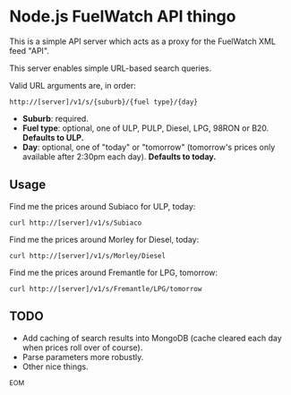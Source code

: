 # Node.js FuelWatch API thingo

This is a simple API server which acts as a proxy for the FuelWatch XML feed "API".

This server enables simple URL-based search queries.

Valid URL arguments are, in order:

	http://[server]/v1/s/{suburb}/{fuel type}/{day}

* **Suburb**: required.
* **Fuel type**: optional, one of ULP, PULP, Diesel, LPG, 98RON or B20. **Defaults to ULP.**
* **Day**: optional, one of "today" or "tomorrow" (tomorrow's prices only available after 2:30pm each day). **Defaults to today.**

## Usage

Find me the prices around Subiaco for ULP, today:

	curl http://[server]/v1/s/Subiaco

Find me the prices around Morley for Diesel, today:

	curl http://[server]/v1/s/Morley/Diesel

Find me the prices around Fremantle for LPG, tomorrow:

	curl http://[server]/v1/s/Fremantle/LPG/tomorrow

## TODO

* Add caching of search results into MongoDB (cache cleared each day when prices roll over of course).
* Parse parameters more robustly.
* Other nice things.

<sub>EOM</sub>
